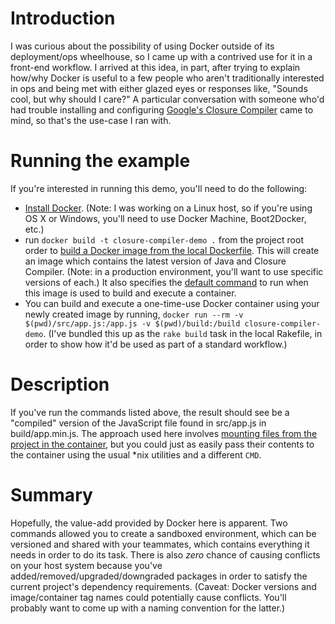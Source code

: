 # Introduction
I was curious about the possibility of using Docker outside of its
deployment/ops wheelhouse, so I came up with a contrived use for it in a
front-end workflow. I arrived at this idea, in part, after trying to explain
how/why Docker is useful to a few people who aren't traditionally interested in
ops and being met with either glazed eyes or responses like, "Sounds cool, but
why should I care?" A particular conversation with someone who'd had trouble
installing and configuring [Google's Closure
Compiler](https://developers.google.com/closure/compiler://developers.google.com/closure/compiler)
came to mind, so that's the use-case I ran with.

# Running the example
If you're interested in running this demo, you'll need to do the following:

- [Install Docker](https://docs.docker.com/engine/installation/ubuntulinux/).
    (Note: I was working on a Linux host, so if you're using OS X or Windows,
    you'll need to use Docker Machine, Boot2Docker, etc.)
- run `docker build -t closure-compiler-demo .` from the project root order to
    [build a Docker image from the local
    Dockerfile](https://docs.docker.com/engine/userguide/dockerimages/#building-an-image-from-a-dockerfile).
    This will create an image which contains the latest version of Java and
    Closure Compiler. (Note: in a production environment, you'll want to use
    specific versions of each.) It also specifies the [default
    command](https://docs.docker.com/v1.8/reference/builder/#cmd) to run when
    this image is used to build and execute a container.
- You can build and execute a one-time-use Docker container using your newly
    created image by running, `docker run --rm -v $(pwd)/src/app.js:/app.js -v
    $(pwd)/build:/build closure-compiler-demo`. (I've bundled this up as the
    `rake build` task in the local Rakefile, in order to show how it'd be used
    as part of a standard workflow.)

# Description
If you've run the commands listed above, the result should see be a "compiled"
version of the JavaScript file found in src/app.js in build/app.min.js. The
approach used here involves [mounting files from the project in the
container](https://docs.docker.com/engine/userguide/dockervolumes/#mount-a-host-directory-as-a-data-volume),
but you could just as easily pass their contents to the container using the
usual *nix utilities and a different `CMD`.

# Summary
Hopefully, the value-add provided by Docker here is apparent. Two commands
allowed you to create a sandboxed environment, which can be versioned and
shared with your teammates, which contains everything it needs in order to do
its task. There is also _zero_ chance of causing conflicts on your host system
because you've added/removed/upgraded/downgraded packages in order to satisfy
the current project's dependency requirements. (Caveat: Docker versions and
image/container tag names could potentially cause conflicts. You'll probably
want to come up with a naming convention for the latter.)

